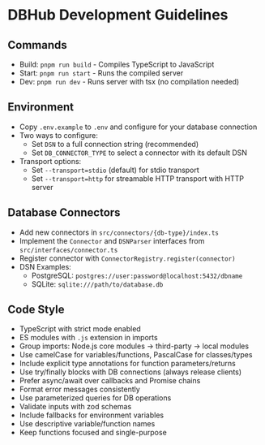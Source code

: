 # DBHub Development Guidelines

## Commands

- Build: `pnpm run build` - Compiles TypeScript to JavaScript
- Start: `pnpm run start` - Runs the compiled server
- Dev: `pnpm run dev` - Runs server with tsx (no compilation needed)

## Environment

- Copy `.env.example` to `.env` and configure for your database connection
- Two ways to configure:
  - Set `DSN` to a full connection string (recommended)
  - Set `DB_CONNECTOR_TYPE` to select a connector with its default DSN
- Transport options:
  - Set `--transport=stdio` (default) for stdio transport
  - Set `--transport=http` for streamable HTTP transport with HTTP server

## Database Connectors

- Add new connectors in `src/connectors/{db-type}/index.ts`
- Implement the `Connector` and `DSNParser` interfaces from `src/interfaces/connector.ts`
- Register connector with `ConnectorRegistry.register(connector)`
- DSN Examples:
  - PostgreSQL: `postgres://user:password@localhost:5432/dbname`
  - SQLite: `sqlite:///path/to/database.db`

## Code Style

- TypeScript with strict mode enabled
- ES modules with `.js` extension in imports
- Group imports: Node.js core modules → third-party → local modules
- Use camelCase for variables/functions, PascalCase for classes/types
- Include explicit type annotations for function parameters/returns
- Use try/finally blocks with DB connections (always release clients)
- Prefer async/await over callbacks and Promise chains
- Format error messages consistently
- Use parameterized queries for DB operations
- Validate inputs with zod schemas
- Include fallbacks for environment variables
- Use descriptive variable/function names
- Keep functions focused and single-purpose
